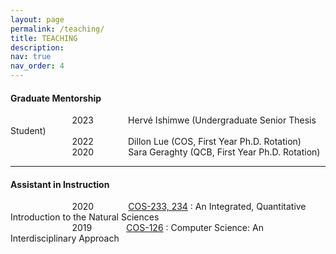 ```yaml
---
layout: page
permalink: /teaching/
title: TEACHING
description:
nav: true
nav_order: 4
---
```


#### **Graduate Mentorship**

&nbsp;&nbsp;&nbsp;&nbsp;&nbsp;&nbsp;&nbsp;&nbsp;&nbsp;&nbsp;&nbsp;&nbsp;&nbsp;&nbsp;&nbsp;&nbsp;&nbsp;&nbsp;&nbsp;&nbsp;&nbsp;&nbsp;&nbsp;&nbsp;
2023
&nbsp;&nbsp;&nbsp;&nbsp;&nbsp;&nbsp;&nbsp;&nbsp;&nbsp;&nbsp;&nbsp;&nbsp;
Hervé Ishimwe (Undergraduate Senior Thesis Student)<br>
&nbsp;&nbsp;&nbsp;&nbsp;&nbsp;&nbsp;&nbsp;&nbsp;&nbsp;&nbsp;&nbsp;&nbsp;&nbsp;&nbsp;&nbsp;&nbsp;&nbsp;&nbsp;&nbsp;&nbsp;&nbsp;&nbsp;&nbsp;&nbsp;
2022
&nbsp;&nbsp;&nbsp;&nbsp;&nbsp;&nbsp;&nbsp;&nbsp;&nbsp;&nbsp;&nbsp;&nbsp;
Dillon Lue (COS, First Year Ph.D. Rotation)<br>
&nbsp;&nbsp;&nbsp;&nbsp;&nbsp;&nbsp;&nbsp;&nbsp;&nbsp;&nbsp;&nbsp;&nbsp;&nbsp;&nbsp;&nbsp;&nbsp;&nbsp;&nbsp;&nbsp;&nbsp;&nbsp;&nbsp;&nbsp;&nbsp;
2020
&nbsp;&nbsp;&nbsp;&nbsp;&nbsp;&nbsp;&nbsp;&nbsp;&nbsp;&nbsp;&nbsp;&nbsp;
Sara Geraghty (QCB, First Year Ph.D. Rotation)<br>


----

#### **Assistant in Instruction**
<p>&nbsp;&nbsp;&nbsp;&nbsp;&nbsp;&nbsp;&nbsp;&nbsp;&nbsp;&nbsp;&nbsp;&nbsp;&nbsp;&nbsp;&nbsp;&nbsp;&nbsp;&nbsp;&nbsp;&nbsp;&nbsp;&nbsp;&nbsp;&nbsp;
2020
&nbsp;&nbsp;&nbsp;&nbsp;&nbsp;&nbsp;&nbsp;&nbsp;&nbsp;&nbsp;&nbsp;&nbsp;
<a href='https://lsi.princeton.edu/integratedscience/education/freshman-year-course-description'>COS-233, 234</a>
: An Integrated, Quantitative Introduction to the Natural Sciences<br>
&nbsp;&nbsp;&nbsp;&nbsp;&nbsp;&nbsp;&nbsp;&nbsp;&nbsp;&nbsp;&nbsp;&nbsp;&nbsp;&nbsp;&nbsp;&nbsp;&nbsp;&nbsp;&nbsp;&nbsp;&nbsp;&nbsp;&nbsp;&nbsp;
2019
&nbsp;&nbsp;&nbsp;&nbsp;&nbsp;&nbsp;&nbsp;&nbsp;&nbsp;&nbsp;&nbsp;&nbsp;
<a href='https://www.cs.princeton.edu/courses/archive/fall19/cos126/syllabus.html'>COS-126</a>
: Computer Science: An Interdisciplinary Approach</p>
